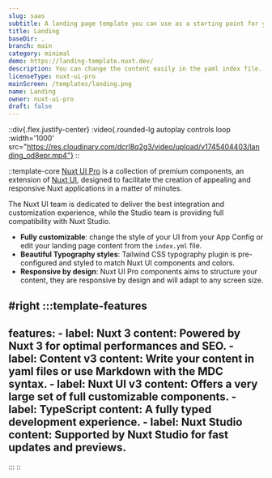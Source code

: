 ```yaml
---
slug: saas
subtitle: A landing page template you can use as a starting point for your next idea.
title: Landing
baseDir: .
branch: main
category: minimal
demo: https://landing-template.nuxt.dev/
description: You can change the content easily in the yaml index file.
licenseType: nuxt-ui-pro
mainScreen: /templates/landing.png
name: Landing
owner: nuxt-ui-pro
draft: false
---
```


::div{.flex.justify-center}
:video{.rounded-lg autoplay controls loop :width='1000' src="https://res.cloudinary.com/dcrl8q2g3/video/upload/v1745404403/landing_od8epr.mp4"}
::

::template-core
[Nuxt UI Pro](https://ui.nuxt.com/pro) is a collection of premium components, an extension of [Nuxt UI](https://ui.nuxt.com), designed to facilitate the creation of appealing and responsive Nuxt applications in a matter of minutes.

The Nuxt UI team is dedicated to deliver the best integration and customization experience, while the Studio team is providing full compatibility with Nuxt Studio.

- **Fully customizable**: change the style of your UI from your App Config or edit your landing page content from the `index.yml` file.
- **Beautiful Typography styles**: Tailwind CSS typography plugin is pre-configured and styled to match Nuxt UI components and colors.
- **Responsive by design**: Nuxt UI Pro components aims to structure your content, they are responsive by design and will adapt to any screen size.

#right
  :::template-features
  ---
  features:
    - label: Nuxt 3
      content: Powered by Nuxt 3 for optimal performances and SEO.
    - label: Content v3
      content: Write your content in yaml files or use Markdown with the MDC syntax.
    - label: Nuxt UI v3
      content: Offers a very large set of full customizable components.
    - label: TypeScript
      content: A fully typed development experience.
    - label: Nuxt Studio
      content: Supported by Nuxt Studio for fast updates and previews.
  ---
  :::
::
